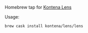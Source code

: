 Homebrew tap for [Kontena Lens](https://kontena.io/)

Usage:

```
brew cask install kontena/lens/lens
```
